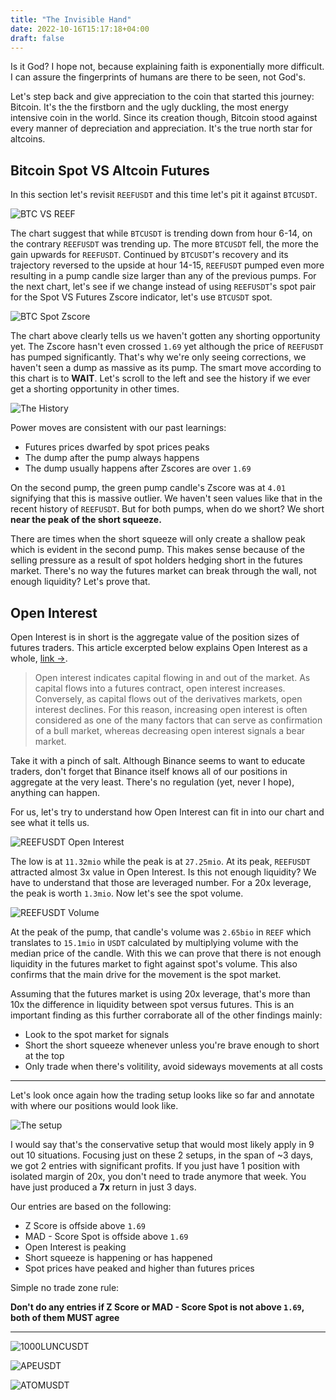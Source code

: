 ```yaml
---
title: "The Invisible Hand"
date: 2022-10-16T15:17:18+04:00
draft: false
---
```


Is it God? I hope not, because explaining faith is exponentially more difficult. I can assure the fingerprints of humans are there to be seen, not God's.

Let's step back and give appreciation to the coin that started this journey: Bitcoin. It's the the firstborn and the ugly duckling, the most energy intensive coin in the world. Since its creation though, Bitcoin stood against every manner of depreciation and appreciation. It's the true north star for altcoins.

## Bitcoin Spot VS Altcoin Futures

In this section let's revisit `REEFUSDT` and this time let's pit it against `BTCUSDT`.

![BTC VS REEF](https://s3.tradingview.com/snapshots/r/RyeQRy9h.png)

The chart suggest that while `BTCUSDT` is trending down from hour 6-14, on the contrary `REEFUSDT` was trending up. The more `BTCUSDT` fell, the more the gain upwards for `REEFUSDT`. Continued by `BTCUSDT`'s recovery and its trajectory reversed to the upside at hour 14-15, `REEFUSDT` pumped even more resulting in a pump candle size larger than any of the previous pumps. For the next chart, let's see if we change instead of using `REEFUSDT`'s spot pair for the Spot VS Futures Zscore indicator, let's use `BTCUSDT` spot.

![BTC Spot Zscore](https://s3.tradingview.com/snapshots/9/9oK5RAKS.png)

The chart above clearly tells us we haven't gotten any shorting opportunity yet. The Zscore hasn't even crossed `1.69` yet although the price of `REEFUSDT` has pumped significantly. That's why we're only seeing corrections, we haven't seen a dump as massive as its pump. The smart move according to this chart is to **WAIT**. Let's scroll to the left and see the history if we ever get a shorting opportunity in other times.

![The History](https://s3.tradingview.com/snapshots/w/WsNzXgbb.png)

Power moves are consistent with our past learnings:

* Futures prices dwarfed by spot prices peaks
* The dump after the pump always happens
* The dump usually happens after Zscores are over `1.69`

On the second pump, the green pump candle's Zscore was at `4.01` signifying that this is massive outlier. We haven't seen values like that in the recent history of `REEFUSDT`. But for both pumps, when do we short? We short **near the peak of the short squeeze.**

There are times when the short squeeze will only create a shallow peak which is evident in the second pump. This makes sense because of the selling pressure as a result of spot holders hedging short in the futures market. There's no way the futures market can break through the wall, not enough liquidity? Let's prove that.

## Open Interest

Open Interest is in short is the aggregate value of the position sizes of futures traders. This article excerpted below explains Open Interest as a whole, [link →](https://www.binance.com/en/blog/futures/what-information-does-open-interest-convey-421499824684900398).

> Open interest indicates capital flowing in and out of the market. As capital flows into a futures contract, open interest increases. Conversely, as capital flows out of the derivatives markets, open interest declines. For this reason, increasing open interest is often considered as one of the many factors that can serve as confirmation of a bull market, whereas decreasing open interest signals a bear market.

Take it with a pinch of salt. Although Binance seems to want to educate traders, don't forget that Binance itself knows all of our positions in aggregate at the very least. There's no regulation (yet, never I hope), anything can happen.

For us, let's try to understand how Open Interest can fit in into our chart and see what it tells us.

![REEFUSDT Open Interest](https://s3.tradingview.com/snapshots/y/YYe8l8qa.png)

The low is at `11.32mio` while the peak is at `27.25mio`. At its peak, `REEFUSDT` attracted almost 3x value in Open Interest. Is this not enough liquidity? We have to understand that those are leveraged number. For a 20x leverage, the peak is worth `1.3mio`. Now let's see the spot volume.

![REEFUSDT Volume](https://s3.tradingview.com/snapshots/x/XHlfxdyS.png)

At the peak of the pump, that candle's volume was `2.65bio` in `REEF` which translates to `15.1mio` in `USDT` calculated by multiplying volume with the median price of the candle. With this we can prove that there is not enough liquidity in the futures market to fight against spot's volume. This also confirms that the main drive for the movement is the spot market.

Assuming that the futures market is using 20x leverage, that's more than 10x the difference in liquidity between spot versus futures. This is an important finding as this further corraborate all of the other findings mainly:

* Look to the spot market for signals
* Short the short squeeze whenever unless you're brave enough to short at the top
* Only trade when there's volitility, avoid sideways movements at all costs

---

Let's look once again how the trading setup looks like so far and annotate with where our positions would look like.

![The setup](https://s3.tradingview.com/snapshots/3/3IiL3k4W.png)

I would say that's the conservative setup that would most likely apply in 9 out 10 situations. Focusing just on these 2 setups, in the span of ~3 days, we got 2 entries with significant profits. If you just have 1 position with isolated margin of 20x, you don't need to trade anymore that week. You have just produced a **7x** return in just 3 days.

Our entries are based on the following:

* Z Score is offside above `1.69`
* MAD - Score Spot is offside above `1.69`
* Open Interest is peaking
* Short squeeze is happening or has happened
* Spot prices have peaked and higher than futures prices

Simple no trade zone rule:

**Don't do any entries if Z Score or MAD - Score Spot is not above `1.69`, both of them MUST agree**

---

![1000LUNCUSDT](https://s3.tradingview.com/snapshots/1/1fAe15iP.png)

![APEUSDT](https://s3.tradingview.com/snapshots/e/EeF7q425.png)

![ATOMUSDT](https://s3.tradingview.com/snapshots/x/x2iwhBZy.png)
